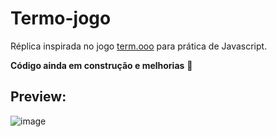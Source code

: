 # Termo-jogo
Réplica inspirada no jogo [term.ooo](https://term.ooo/) para prática de Javascript.

**Código ainda em construção e melhorias**  :construction:

## Preview:
![image](https://user-images.githubusercontent.com/113123536/227338140-390a1dbb-53f1-4e50-b958-cebadf13ce55.png)

